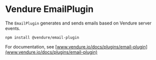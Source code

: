 # Vendure EmailPlugin

The `EmailPlugin` generates and sends emails based on Vendure server events.

`npm install @vendure/email-plugin`

For documentation, see [www.vendure.io/docs/plugins/email-plugin](www.vendure.io/docs/plugins/email-plugin)
